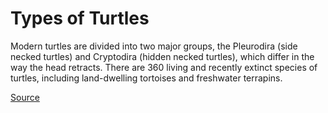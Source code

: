 # Types of Turtles

Modern turtles are divided into two major groups, the Pleurodira (side necked turtles) and Cryptodira (hidden necked turtles), which differ in the way the head retracts. There are 360 living and recently extinct species of turtles, including land-dwelling tortoises and freshwater terrapins.

[Source](https://en.wikipedia.org/wiki/Turtle)